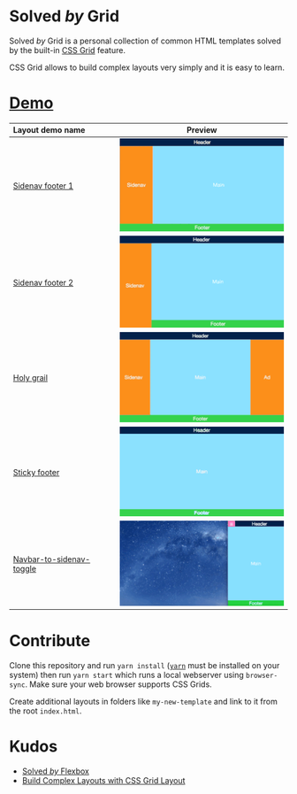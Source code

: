# Solved *by* Grid

Solved *by* Grid is a personal collection of common HTML templates solved by the built-in [CSS Grid](https://www.w3.org/TR/css3-grid-layout/) feature.

CSS Grid allows to build complex layouts very simply and it is easy to learn.

# [Demo](https://solved-by-grid.now.sh/)

| Layout demo name | Preview |
| :----------------| :------:|
| [Sidenav footer 1](https://solved-by-grid.now.sh/with-sidenav-footer-1) | ![sidenav-footer-1] |
| [Sidenav footer 2](https://solved-by-grid.now.sh/with-sidenav-footer-2) | ![sidenav-footer-2] |
| [Holy grail](https://solved-by-grid.now.sh/with-holy-grail) | ![holy-grail] |
| [Sticky footer](https://solved-by-grid.now.sh/with-sticky-footer) | ![sticky-footer] |
| [Navbar-to-sidenav-toggle](https://solved-by-grid.now.sh/with-navbar-to-sidenav-toggle) | ![navbar-to-sidenav-toggle] |

[sidenav-footer-1]: ./animated-previews/with-sidenav-footer-1_sm.gif
[sidenav-footer-2]: ./animated-previews/with-sidenav-footer-2_sm.gif
[holy-grail]: ./animated-previews/with-holy-grail_sm.gif
[sticky-footer]: ./animated-previews/with-sticky-footer_sm.gif
[navbar-to-sidenav-toggle]: ./animated-previews/with-navbar-to-sidenav-toggle_sm.gif

# Contribute

Clone this repository and run `yarn install` ([`yarn`](https://yarnpkg.com/lang/en/)  must be installed on your system) then run `yarn start` which runs a local webserver using `browser-sync`. Make sure your web browser supports CSS Grids.

Create additional layouts in folders like `my-new-template` and link to it from the root  `index.html`.

# Kudos

* [Solved *by* Flexbox](https://philipwalton.github.io/solved-by-flexbox/)
* [Build Complex Layouts with CSS Grid Layout](https://egghead.io/courses/build-complex-layouts-with-css-grid-layout)
